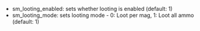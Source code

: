  * sm_looting_enabled: sets whether looting is enabled (default: 1)
 * sm_looting_mode: sets looting mode - 0: Loot per mag, 1: Loot all ammo (default: 1)
